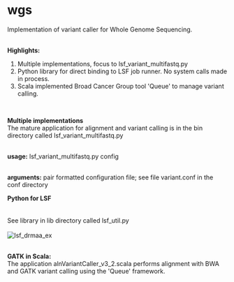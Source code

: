 # wgs

Implementation of variant caller for Whole Genome Sequencing.</br></br>

**Highlights:**</br>
1.  Multiple implementations, focus to lsf_variant_multifastq.py</br>
2.  Python library for direct binding to LSF job runner.  No system calls made in process.</br>
3.  Scala implemented Broad Cancer Group tool 'Queue' to manage variant calling.</br>
</br>

**Multiple implementations**</br>
The mature application for alignment and variant calling is in the bin directory called lsf_variant_multifastq.py</br></br>

**usage:** lsf_variant_multifastq.py config</br></br>

**arguments:** pair formatted configuration file; see file variant.conf in the conf directory</br>

**Python for LSF**</br>
</br></br>
See library in lib directory called lsf_util.py</br></br>
![lsf_drmaa_ex](https://user-images.githubusercontent.com/803012/30944202-449715cc-a3c4-11e7-918f-da44b87736fb.png)
</br></br>


**GATK in Scala:**</br>
The application alnVariantCaller_v3_2.scala performs alignment with BWA and GATK variant calling using the 'Queue' framework.
